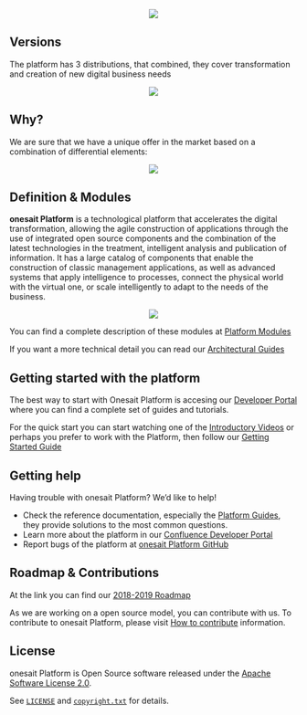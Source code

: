 <p align="center">
  <a src='https://www.onesaitplatform.com/'>
    <img src='resources/images/onesaitPlatform-CreatingNewBusiness.png'/>
  </a>
</p>

## Versions
The platform has 3 distributions, that combined, they cover transformation and creation of new digital business needs
<p align="center">
    <img src='resources/images/onesaitPlatform-VersionsDescription.png'/>
</p>

## Why?
We are sure that we have a unique offer in the market based on a combination of differential elements:
<p align="center">
    <img src='resources/images/onesaitPlatform-Why.png'/>
</p>


## Definition & Modules
**onesait Platform** is a technological platform that accelerates the digital transformation, allowing the agile construction of applications through the use of integrated open source components and the combination of the latest technologies in the treatment, intelligent analysis and publication of information. 
It has a large catalog of components that enable the construction of classic management applications, as well as advanced systems that apply intelligence to processes, connect the physical world with the virtual one, or scale intelligently to adapt to the needs of the business.
<p align="center">
    <img src='resources/images/onesaitPlatform-Modules.png'/>
</p>

You can find a complete description of these modules at [Platform Modules](https://onesaitplatform.atlassian.net/wiki/spaces/OP/pages/177078320/Platform+Modules)

If you want a more technical detail you can read our [Architectural Guides](https://onesaitplatform.atlassian.net/wiki/spaces/OP/pages/360455/Architecture+Guides)

## Getting started with the platform

The best way to start with Onesait Platform is accesing our [Developer Portal](https://onesaitplatform.atlassian.net/wiki/spaces/OP/pages/45842643/Platform+Guides) where you can find a complete set of guides and tutorials.

For the quick start you can start watching one of the [Introductory Videos](https://onesaitplatform.atlassian.net/wiki/spaces/OP/pages/31424597/Introductory+Videos)
or perhaps you prefer to work with the Platform, then follow our [Getting Started Guide](https://onesaitplatform.atlassian.net/wiki/spaces/OP/pages/33179/Getting+Started)


## Getting help

Having trouble with onesait Platform? We’d like to help!

* Check the reference documentation, especially the [Platform Guides](https://onesaitplatform.atlassian.net/wiki/spaces/OP/pages/229867544/Documentation), they provide solutions to the most common questions.
* Learn more about the platform in our [Confluence Developer Portal]( https://onesaitplatform.online)
* Report bugs of the platform at [onesait Platform GitHub](https://github.com/onesaitplatform)


## Roadmap & Contributions

At the link you can find our [2018-2019 Roadmap](https://onesaitplatform.atlassian.net/wiki/spaces/OP/pages/32979/Roadmap+onesait+Platform+Cloud)

As we are working on a open source model, you can contribute with us. To contribute to onesait Platform, please visit [How to contribute](https://onesaitplatform.atlassian.net/wiki/spaces/OP/pages/9142309/Contribution+Guide) information.


## License

onesait Platform is Open Source software released under the [Apache Software License 2.0](http://www.apache.org/licenses/LICENSE-2.0).

See [`LICENSE`](LICENSE) and [`copyright.txt`](copyright.txt) for details.

